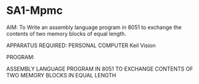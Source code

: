 # SA1-Mpmc

AIM:
   To Write an assembly language program in 8051 to exchange the contents of two memory blocks of equal length.

APPARATUS REQUIRED:
    PERSONAL COMPUTER
    Keil Vision

  PROGRAM:

  ASSEMBLY LANGUAGE PROGRAM IN 8051 TO EXCHANGE CONTENTS OF TWO MEMORY BLOCKS IN EQUAL LENGTH
  
